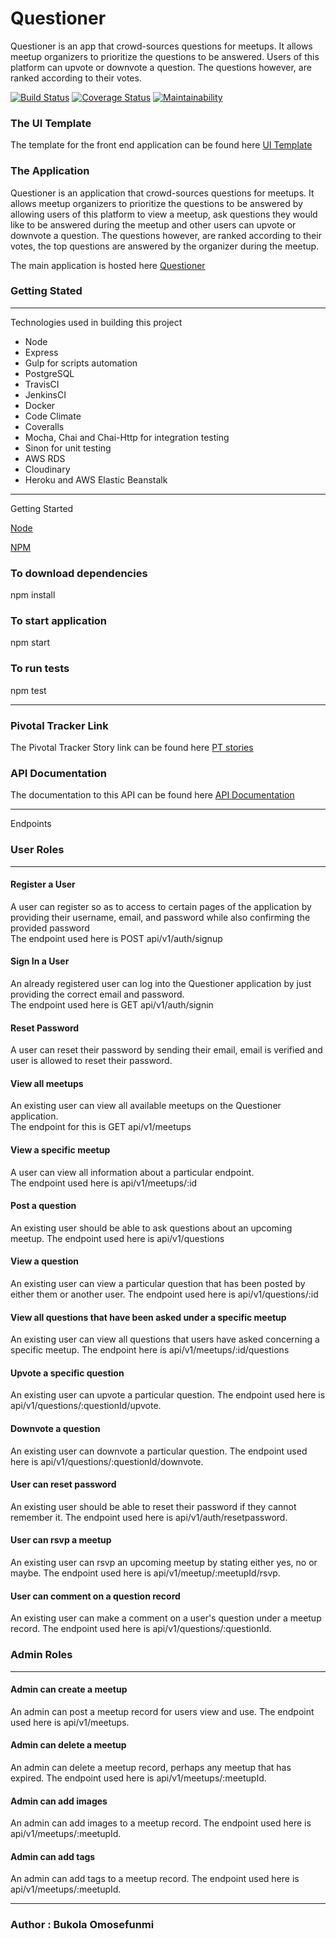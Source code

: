 # Questioner
Questioner is an app that crowd-sources questions for meetups. It allows meetup organizers to prioritize the questions to be answered. Users of this platform can upvote or downvote a question. The questions however, are ranked according to their votes.

[![Build Status](https://travis-ci.org/BukkyOmo/Questioner.svg?branch=develop)](https://travis-ci.org/BukkyOmo/Questioner)
[![Coverage Status](https://coveralls.io/repos/github/BukkyOmo/Questioner/badge.svg?branch=develop)](https://coveralls.io/github/BukkyOmo/Questioner?branch=develop)
[![Maintainability](https://api.codeclimate.com/v1/badges/908298e713ba426ef975/maintainability)](https://codeclimate.com/github/BukkyOmo/Questioner/maintainability)

<h3>The UI Template</h3> 

The template for the front end application can be found here <a href="https://bukkyomo.github.io/Questioner/UI/index.html">UI Template</a><br>

<h3>The Application</h3>
Questioner is an application that crowd-sources questions for meetups. It allows meetup organizers to prioritize the questions to be answered by allowing users of this platform to view a meetup, ask questions they would like to be answered during the meetup and other users can upvote or downvote a question. The questions however, are ranked according to their votes, the top questions are answered by the organizer during the meetup.

The main application is hosted here <a href="https://bukkyomo-questioner.herokuapp.com/api/v1">Questioner</a><br>

<h3>Getting Stated</h3>
<hr>

Technologies used in building this project

- Node
- Express
- Gulp for scripts automation
- PostgreSQL
- TravisCI
- JenkinsCI
- Docker
- Code Climate
- Coveralls
- Mocha, Chai and Chai-Http for integration testing
- Sinon for unit testing
- AWS RDS
- Cloudinary
- Heroku and AWS Elastic Beanstalk

<hr>

Getting Started

<a href="nodejs.org">Node</a>

<a href="npm.com">NPM</a>

<h3>To download dependencies</h3>
npm install

<h3>To start application</h3>
npm start

<h3>To run tests</h3>
npm test

<hr>

<h3>Pivotal Tracker Link</h3>
The Pivotal Tracker Story link can be found here <a href="https://www.pivotaltracker.com/n/projects/2232154">PT stories</a><br>

<h3>API Documentation</h3>
The documentation to this API can be found here <a href="https://app.swaggerhub.com/apis/BukkyO/Questioner/1.0.0">API Documentation</a><br>

<hr>
Endpoints
<h3>User Roles</h3><hr>
<h4>Register a User</h4>
A user can register so as to access to certain pages of the application by providing their username, email, and password while also confirming the provided password<br>The endpoint used here is POST api/v1/auth/signup<br>

<h4>Sign In a User</h4>
An already registered user can log into the Questioner application by just providing the correct email and password.<br>The endpoint used here is GET api/v1/auth/signin<br>

<h4>Reset Password</h4>
A user can reset their password by sending their email, email is verified and user is allowed to reset their password.

<h4>View all meetups</h4>
An existing user can view all available meetups on the Questioner application.<br>The endpoint for this is GET api/v1/meetups<br>

<h4>View a specific meetup</h4>
A user can view all information about a particular endpoint.<br>The endpoint used here is api/v1/meetups/:id<br>

<h4>Post a question</h4>
An existing user should be able to ask questions about an upcoming meetup. The endpoint used here is api/v1/questions<br>

<h4>View a question</h4>
An existing user can view a particular question that has been posted by either them or another user. The endpoint used here is api/v1/questions/:id<br>

<h4>View all questions that have been asked under a specific meetup</h4>
An existing user can view all questions that users have asked concerning a specific meetup. The endpoint here is api/v1/meetups/:id/questions<br>

<h4>Upvote a specific question</h4>
An existing user can upvote a particular question. The endpoint used here is api/v1/questions/:questionId/upvote.<br>

<h4>Downvote a question</h4>
An existing user can downvote a particular question. The endpoint used here is api/v1/questions/:questionId/downvote.<br>

<h4>User can reset password</h4>
An existing user should be able to reset their password if they cannot remember it. The endpoint used here is 
api/v1/auth/resetpassword.<br>

<h4>User can rsvp a meetup</h4>
An existing user can rsvp an upcoming meetup by stating either yes, no or maybe. The endpoint used here is api/v1/meetup/:meetupId/rsvp.<br>

<h4>User can comment on a question record</h4>
An existing user can make a comment on a user's question under a meetup record. The endpoint used here is api/v1/questions/:questionId.<br>

<h3>Admin Roles</h3><hr>
<h4>Admin can create a meetup</h4>
An admin can post a meetup record for users view and use. The endpoint used here is api/v1/meetups.<br>

<h4>Admin can delete a meetup</h4>
An admin can delete a meetup record, perhaps any meetup that has expired. The endpoint used here is api/v1/meetups/:meetupId.<br>

<h4>Admin can add images</h4>
An admin can add images to a meetup record. The endpoint used here is api/v1/meetups/:meetupId.<br>

<h4>Admin can add tags</h4>
An admin can add tags to a meetup record. The endpoint used here is api/v1/meetups/:meetupId.<br>
<hr>

<h3>Author : Bukola Omosefunmi</h3>
